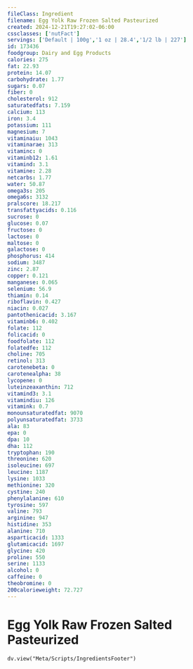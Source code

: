 ```yaml
---
fileClass: Ingredient
filename: Egg Yolk Raw Frozen Salted Pasteurized
created: 2024-12-21T19:27:02-06:00
cssclasses: ['nutFact']
servings: ['Default | 100g','1 oz | 28.4','1/2 lb | 227']
id: 173436
foodgroup: Dairy and Egg Products
calories: 275
fat: 22.93
protein: 14.07
carbohydrate: 1.77
sugars: 0.07
fiber: 0
cholesterol: 912
saturatedfats: 7.159
calcium: 113
iron: 3.4
potassium: 111
magnesium: 7
vitaminaiu: 1043
vitaminarae: 313
vitaminc: 0
vitaminb12: 1.61
vitamind: 3.1
vitamine: 2.28
netcarbs: 1.77
water: 50.87
omega3s: 205
omega6s: 3132
pralscore: 18.217
transfattyacids: 0.116
sucrose: 0
glucose: 0.07
fructose: 0
lactose: 0
maltose: 0
galactose: 0
phosphorus: 414
sodium: 3487
zinc: 2.87
copper: 0.121
manganese: 0.065
selenium: 56.9
thiamin: 0.14
riboflavin: 0.427
niacin: 0.027
pantothenicacid: 3.167
vitaminb6: 0.402
folate: 112
folicacid: 0
foodfolate: 112
folatedfe: 112
choline: 705
retinol: 313
carotenebeta: 0
carotenealpha: 38
lycopene: 0
luteinzeaxanthin: 712
vitamind3: 3.1
vitamindiu: 126
vitamink: 0.7
monounsaturatedfat: 9070
polyunsaturatedfat: 3733
ala: 83
epa: 0
dpa: 10
dha: 112
tryptophan: 190
threonine: 620
isoleucine: 697
leucine: 1187
lysine: 1033
methionine: 320
cystine: 240
phenylalanine: 610
tyrosine: 597
valine: 793
arginine: 947
histidine: 353
alanine: 710
asparticacid: 1333
glutamicacid: 1697
glycine: 420
proline: 550
serine: 1133
alcohol: 0
caffeine: 0
theobromine: 0
200calorieweight: 72.727
---
```


# Egg Yolk Raw Frozen Salted Pasteurized

```dataviewjs
dv.view("Meta/Scripts/IngredientsFooter")
```